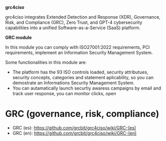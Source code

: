 **grc4ciso**

grc4ciso integrates Extended Detection and Response (XDR), Governance, Risk, and Compliance (GRC), Zero Trust, and GPT-4 cybersecurity capabilities into a unified Software-as-a-Service (SaaS) platform.

**GRC module**

In this module you can comply with ISO27001:2022 requirements, PCI requirements, implement an Information Security Management System.

Some functionalities in this module are: 

- The platform has the 93 ISO controls loaded, security attributues, security concepts, categories and statement aplicability, so you can demostrate an Informations Security Management System.
- You can autamatically launch securtiy awaress campaigns by email and track user response, you can monitor clicks, open

# GRC (governance, risk, compliance)

* GRC (es): https://github.com/grcbit/grc4ciso/wiki/GRC-(es)
* GRC (en): https://github.com/grcbit/grc4ciso/wiki/GRC-(en)



